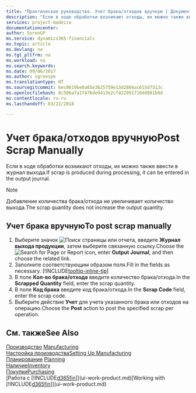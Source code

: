 ```yaml
---
title: "Практическое руководство. Учет брака/отходов вручную | Документы Майкрософт"
description: "Если в ходе обработки возникают отходы, их можно также ввести в журнал выхода. Обратите внимание, что добавление количества брака/отхода не увеличивает количество выхода."
services: project-madeira
documentationcenter: 
author: SorenGP
ms.service: dynamics365-financials
ms.topic: article
ms.devlang: na
ms.tgt_pltfrm: na
ms.workload: na
ms.search.keywords: 
ms.date: 09/06/2017
ms.author: sgroespe
ms.translationtype: HT
ms.sourcegitcommit: bec0619be0a65e3625759e13d2866ac615d7513c
ms.openlocfilehash: 8c506afa1f476de9413e2cf422991710dd981b0d
ms.contentlocale: ru-ru
ms.lasthandoff: 03/22/2018

---
```

# <a name="post-scrap-manually"></a><span data-ttu-id="d60de-104">Учет брака/отходов вручную</span><span class="sxs-lookup"><span data-stu-id="d60de-104">Post Scrap Manually</span></span>
<span data-ttu-id="d60de-105">Если в ходе обработки возникают отходы, их можно также ввести в журнал выхода.</span><span class="sxs-lookup"><span data-stu-id="d60de-105">If scrap is produced during processing, it can be entered in the output journal.</span></span> 

> [!NOTE]
> <span data-ttu-id="d60de-106">Добавление количества брака/отхода не увеличивает количество выхода.</span><span class="sxs-lookup"><span data-stu-id="d60de-106">The scrap quantity does not increase the output quantity.</span></span>  

## <a name="to-post-scrap-manually"></a><span data-ttu-id="d60de-107">Учет брака вручную</span><span class="sxs-lookup"><span data-stu-id="d60de-107">To post scrap manually</span></span>  
1. <span data-ttu-id="d60de-108">Выберите значок ![Поиск страницы или отчета](media/ui-search/search_small.png "Значок поиска страницы или отчета"), введите **Журнал выхода продукции**, затем выберите связанную ссылку.</span><span class="sxs-lookup"><span data-stu-id="d60de-108">Choose the ![Search for Page or Report](media/ui-search/search_small.png "Search for Page or Report icon") icon, enter **Output Journal**, and then choose the related link.</span></span>  
2. <span data-ttu-id="d60de-109">Заполните соответствующим образом поля.</span><span class="sxs-lookup"><span data-stu-id="d60de-109">Fill in the fields as necessary.</span></span> [!INCLUDE[tooltip-inline-tip](includes/tooltip-inline-tip_md.md)]  
3. <span data-ttu-id="d60de-110">В поле **Кол-во брака/отхода** введите количество брака/отхода.</span><span class="sxs-lookup"><span data-stu-id="d60de-110">In the **Scrapped Quantity** field, enter the scrap quantity.</span></span>  
4. <span data-ttu-id="d60de-111">В поле **Код брака** введите код брака/отхода.</span><span class="sxs-lookup"><span data-stu-id="d60de-111">In the **Scrap Code** field, enter the scrap code.</span></span>  
5. <span data-ttu-id="d60de-112">Выберите действие **Учет** для учета указанного брака или отходов на операцию.</span><span class="sxs-lookup"><span data-stu-id="d60de-112">Choose the **Post** action to post the specified scrap per operation.</span></span>  

## <a name="see-also"></a><span data-ttu-id="d60de-113">См. также</span><span class="sxs-lookup"><span data-stu-id="d60de-113">See Also</span></span>  
<span data-ttu-id="d60de-114">[Производство](production-manage-manufacturing.md)  </span><span class="sxs-lookup"><span data-stu-id="d60de-114">[Manufacturing](production-manage-manufacturing.md)  </span></span>  
[<span data-ttu-id="d60de-115">Настройка производства</span><span class="sxs-lookup"><span data-stu-id="d60de-115">Setting Up Manufacturing</span></span>](production-configure-production-processes.md)  
<span data-ttu-id="d60de-116">[Планирование](production-planning.md)    </span><span class="sxs-lookup"><span data-stu-id="d60de-116">[Planning](production-planning.md)    </span></span>  
[<span data-ttu-id="d60de-117">Наличие</span><span class="sxs-lookup"><span data-stu-id="d60de-117">Inventory</span></span>](inventory-manage-inventory.md)  
[<span data-ttu-id="d60de-118">Покупки</span><span class="sxs-lookup"><span data-stu-id="d60de-118">Purchasing</span></span>](purchasing-manage-purchasing.md)  
<span data-ttu-id="d60de-119">[Работа с [!INCLUDE[d365fin](includes/d365fin_md.md)]](ui-work-product.md)</span><span class="sxs-lookup"><span data-stu-id="d60de-119">[Working with [!INCLUDE[d365fin](includes/d365fin_md.md)]](ui-work-product.md)</span></span>

